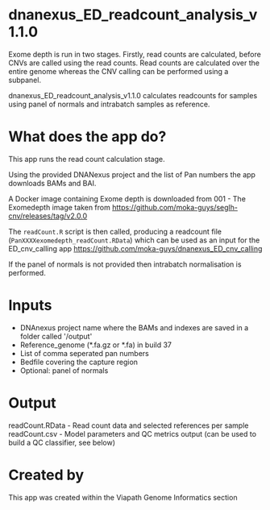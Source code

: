 # dnanexus_ED_readcount_analysis_v1.1.0
Exome depth is run in two stages. Firstly, read counts are calculated, before CNVs are called using the read counts. Read counts are calculated over the entire genome whereas the CNV calling can be performed using a subpanel.

dnanexus_ED_readcount_analysis_v1.1.0 calculates readcounts for samples using panel of normals and intrabatch samples as reference.

# What does the app do?
This app runs the read count calculation stage.

Using the provided DNANexus project and the list of Pan numbers the app downloads BAMs and BAI.

A Docker image containing Exome depth is downloaded from 001 - The Exomedepth image taken from https://github.com/moka-guys/seglh-cnv/releases/tag/v2.0.0

The `readCount.R` script is then called, producing a readcount file (`PanXXXXexomedepth_readCount.RData`) which can be used as an input for the ED_cnv_calling app https://github.com/moka-guys/dnanexus_ED_cnv_calling

If the panel of normals is not provided then intrabatch normalisation is performed.
# Inputs
* DNAnexus project name where the BAMs and indexes are saved in a folder called '/output'
* Reference_genome (*.fa.gz or *.fa) in build 37
* List of comma seperated pan numbers
* Bedfile covering the capture region
* Optional: panel of normals

# Output
readCount.RData - Read count data and selected references per sample
readCount.csv - Model parameters and QC metrics output (can be used to build a QC classifier, see below)

# Created by
This app was created within the Viapath Genome Informatics section